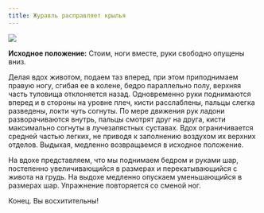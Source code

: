 ```yaml
---
title: Журавль расправляет крылья
---
```




![](../img/39.png)

**Исходное положение:** Cтоим, ноги вместе, руки свободно опущены вниз.

Делая вдох животом, подаем таз вперед, при этом приподнимаем правую ногу, сгибая
ее в колене, бедро параллельно полу, верхняя часть туловища отклоняется назад.
Одновременно руки поднимаются вперед и в стороны на уровне плеч, кисти
расслаблены, пальцы слегка разведены, локти чуть согнуты. По мере движения рук
ладони разворачиваются внутрь, пальцы смотрят друг на друга, кисти максимально
согнуты в лучезапястных суставах. Вдох ограничивается средней частью легких, не
приводя к заполнению воздухом их верхних отделов. Выдыхая, медленно возвращаемся
в исходное положение.

На вдохе представляем, что мы поднимаем бедром и руками шар, постепенно
увеличивающийся в размерах и перекатывающийся с живота на грудь. На выдохе
медленно опускаем уменьшающийся в размерах шар. Упражнение повторяется со сменой
ног.

Конец. Вы восхитительны!
